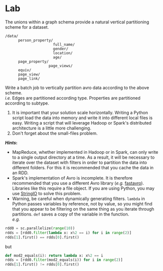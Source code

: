 Lab
===============================
The unions within a graph schema provide a natural vertical partitioning scheme for a dataset.

    /data/
          person_property/
                          full_name/
                          gender/
                          location/
                          age/
          page_property/
                        page_views/
          equiv/
          page_view/
          page_link/

Write a batch job to vertically partition avro data according to the above scheme.  
*i.e.* Edges are partitioned according type. Properties are partitioned according to subtype.  
1. It is important that your solution scale horizontally. Writing a Python script load the data into memory and write it into different local files is easy. Writing a script that will leverage Hadoop or Spark's distributed architecture is a little more challenging.
2. Don't forget about the small-files problem. 

***Hints*:**  
* MapReduce, whether implemented in Hadoop or in Spark, can only write to a single output directory at a time. As a result, it will be necessary to iterate over the dataset with filters in order to partition the data into different folders. For this it is recommended that you cache the data in an RDD.
* Spark's implementation of Avro is incomplete. It is therefore recommended that you use a different Avro library (*e.g.* [fastavro](https://pypi.python.org/pypi/fastavro/)). Libraries like this require a file object. If you are using Python, you may use [StringIO](https://docs.python.org/2/library/stringio.html#module-cStringIO) to solve this problem.
* Warning, be careful when dynamically generating filters. `lambda` in Python passes variables by reference, not by value, so you might find that you appear to be filtering on the same thing as you iterate through partitions. `def` saves a copy of the variable in the function.  
*e.g.* 
```python
rdd0 = sc.parallelize(range(10))
rdds = [rdd0.filter(lambda x: x%2 == i) for i in range(2)]
rdds[1].first() == rdds[0].first()
```
but
```python
def mod2_equals(i): return lambda x: x%2 == i
rdds = [rdd0.filter(mod2_equals(i)) for i in range(2)]
rdds[1].first() != rdds[0].first()
```
